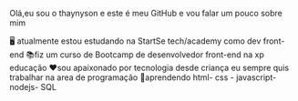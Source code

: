  Olá,eu sou o thaynyson e este é meu GitHub e vou falar um pouco sobre mim

🖥️ atualmente estou estudando na StartSe tech/academy como dev front-end
📚fiz um curso de Bootcamp de desenvolvedor front-end  na xp educação
❤️sou apaixonado por tecnologia desde criança eu sempre quis trabalhar na area de programação
🚀aprendendo html- css - javascript- nodejs- SQL
